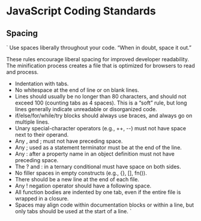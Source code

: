 # JavaScript Coding Standards
## Spacing
`
Use spaces liberally throughout your code. “When in doubt, space it out.”

These rules encourage liberal spacing for improved developer readability. The minification process creates a file that is optimized for browsers to read and process.

* Indentation with tabs.
* No whitespace at the end of line or on blank lines.
* Lines should usually be no longer than 80 characters, and should not exceed 100 (counting tabs as 4 spaces). This is a “soft” rule, but     long lines generally indicate unreadable or disorganized code.
* if/else/for/while/try blocks should always use braces, and always go on multiple lines.
* Unary special-character operators (e.g., ++, --) must not have space next to their operand.
* Any , and ; must not have preceding space.
* Any ; used as a statement terminator must be at the end of the line.
* Any : after a property name in an object definition must not have preceding space.
* The ? and : in a ternary conditional must have space on both sides.
* No filler spaces in empty constructs (e.g., {}, [], fn()).
* There should be a new line at the end of each file.
* Any ! negation operator should have a following space.
* All function bodies are indented by one tab, even if the entire file is wrapped in a closure.
* Spaces may align code within documentation blocks or within a line, but only tabs should be used at the start of a line.
`
